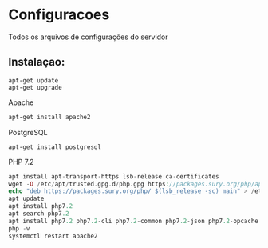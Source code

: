 # Configuracoes
Todos os arquivos de configurações do servidor

##  Instalaçao:
```
apt-get update
apt-get upgrade
```
Apache
``` Apache
apt-get install apache2
```
PostgreSQL
``` PostgreSQL
apt-get install postgresql
```
PHP 7.2
``` PHP 7.2
apt install apt-transport-https lsb-release ca-certificates
wget -O /etc/apt/trusted.gpg.d/php.gpg https://packages.sury.org/php/apt.gpg
echo "deb https://packages.sury.org/php/ $(lsb_release -sc) main" > /etc/apt/sources.list.d/php.list
apt update
apt install php7.2
apt search php7.2
apt install php7.2 php7.2-cli php7.2-common php7.2-json php7.2-opcache php7.2-mysql php7.2-zip php7.2-fpm php7.2-mbstring
php -v
systemctl restart apache2
```
